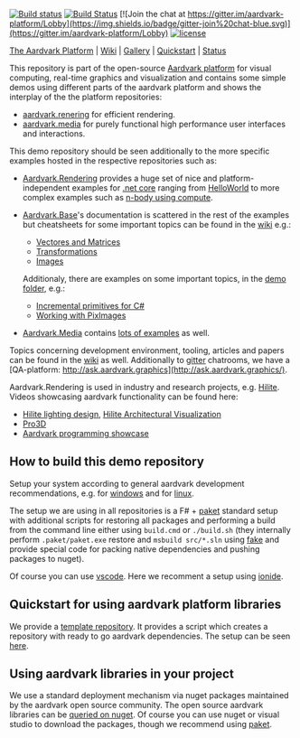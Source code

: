 [![Build status](https://ci.appveyor.com/api/projects/status/iw34n5v1dbl330jl?svg=true)](https://ci.appveyor.com/project/haraldsteinlechner/walkthrough)
[![Build Status](https://travis-ci.org/aardvark-platform/walkthrough.svg?branch=master)](https://travis-ci.org/aardvark-platform/walkthrough)
[![Join the chat at https://gitter.im/aardvark-platform/Lobby](https://img.shields.io/badge/gitter-join%20chat-blue.svg)](https://gitter.im/aardvark-platform/Lobby)
[![license](https://img.shields.io/github/license/aardvark-platform/template.svg)](https://github.com/aardvark-platform/template/blob/master/LICENSE)

[The Aardvark Platform](https://aardvarkians.com/) |
[Wiki](https://github.com/aardvarkplatform/aardvark.docs/wiki) | 
[Gallery](https://github.com/aardvarkplatform/aardvark.docs/wiki/Gallery) | 
[Quickstart](https://github.com/aardvarkplatform/aardvark.docs/wiki/Quickstart-Windows) | 
[Status](https://github.com/aardvarkplatform/aardvark.docs/wiki/Status)

This repository is part of the open-source [Aardvark platform](https://github.com/aardvark-platform/aardvark.docs/wiki) for visual computing, real-time graphics and visualization and contains some simple demos using different parts of the aardvark platform and shows the interplay of the the platform repositories:
 - [aardvark.renering](https://github.com/aardvark-platform/aardvark.rendering) for efficient rendering.
 - [aardvark.media](https://github.com/aardvark-platform/aardvark.media) for purely functional high performance user interfaces and interactions.


This demo repository should be seen additionally to the more specific examples hosted in the respective repositories such as:
 - [Aardvark.Rendering](https://github.com/aardvark-platform/aardvark.rendering) provides a huge set of nice and platform-independent examples for [.net core](https://github.com/aardvark-platform/aardvark.rendering/tree/master/src/Examples%20(netcore)) ranging from [HelloWorld](https://github.com/aardvark-platform/aardvark.rendering/blob/master/src/Examples%20(netcore)/00%20-%20HelloWorld/Program.fs) to more complex examples such as [n-body using compute](https://github.com/aardvark-platform/aardvark.rendering/blob/master/src/Examples%20(netcore)/10%20-%20NBodyCompute/Program.fs).
 - [Aardvark.Base](https://github.com/aardvark-platform/aardvark.base)'s documentation is scattered in the rest of the examples but cheatsheets for some important topics can be found in the [wiki](https://github.com/aardvark-platform/aardvark.docs/wiki) e.g.:
    * [Vectores and Matrices](https://github.com/aardvark-platform/aardvark.docs/wiki/Vectors-and-Matrices)
    * [Transformations](https://github.com/aardvark-platform/aardvark.docs/wiki/Transformations)
    * [Images](https://github.com/aardvark-platform/aardvark.docs/wiki/Images)
   
   Additionaly, there are examples on some important topics, in the [demo folder](https://github.com/aardvark-platform/aardvark.base/tree/master/src/Demo), e.g.:
    * [Incremental primitives for C#](https://github.com/aardvark-platform/aardvark.base/blob/master/src/Demo/IncrementalDemo.CSharp/Program.cs)
    * [Working with PixImages](https://github.com/aardvark-platform/aardvark.base/blob/master/src/Demo/PixImageDemo/Program.cs)
 - [Aardvark.Media](https://github.com/aardvark-platform/aardvark.media) contains [lots of examples](https://github.com/aardvark-platform/aardvark.media/tree/master/src/Examples%20(dotnetcore)) as well.

Topics concerning development environment, tooling, articles and papers can be found in the [wiki](https://github.com/aardvark-platform/aardvark.docs/wiki) as well. Additionally to [gitter](https://gitter.im/aardvark-platform/Lobby) chatrooms, we have a [QA-platform: http://ask.aardvark.graphics](http://ask.aardvark.graphics/).

Aardvark.Rendering is used in industry and research projects, e.g. [Hilite](). Videos showcasing aardvark functionality can be found here:
 - [Hilite lighting design](https://www.youtube.com/watch?v=WPgy4ZZ_i2w&t=231s), [Hilite Architectural Visualization](https://www.youtube.com/watch?v=5JGXM7jDOFM)
 - [Pro3D](http://pro3d.space/)
 - [Aardvark programming showcase](https://www.youtube.com/watch?v=QjVRJworUOw)

## How to build this demo repository

Setup your system according to general aardvark development recommendations, e.g. for [windows](https://github.com/aardvark-platform/aardvark.docs/wiki/Visual-Studio) and for
[linux](https://github.com/aardvark-platform/aardvark.docs/wiki/Linux-Support).

The setup we are using in all repositories is a F# + [paket](https://fsprojects.github.io/Paket/) standard setup with additional scripts for restoring
all packages and performing a build from the command line either using `build.cmd` or `./build.sh` (they internally perform `.paket/paket.exe` restore and `msbuild src/*.sln` using [fake](https://fake.build/) and provide special code for packing native dependencies and pushing packages to nuget).

Of course you can use [vscode](https://code.visualstudio.com/). Here we recomment a setup using [ionide](http://ionide.io/).

## Quickstart for using aardvark platform libraries

We provide a [template repository](https://github.com/aardvark-platform/template). It provides a script which creates a repository with ready to go aardvark dependencies. The setup can be seen [here](https://www.youtube.com/watch?v=OEvQH0Yy1iM).

## Using aardvark libraries in your project

We use a standard deployment mechanism via nuget packages maintained by the aardvark open source community.
The open source aardvark libraries can be [queried on nuget](https://www.nuget.org/packages?q=aardvark). Of course you can use nuget or visual studio to download the packages, though we recommend using [paket](https://fsprojects.github.io/Paket/).
